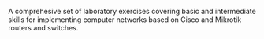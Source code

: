 A comprehesive set of laboratory exercises covering basic and intermediate skills for implementing computer networks based on Cisco and Mikrotik routers and switches.
